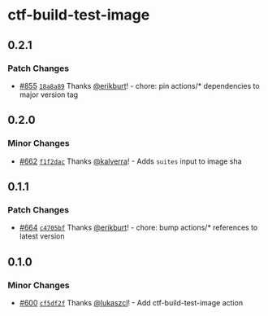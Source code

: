 # ctf-build-test-image

## 0.2.1

### Patch Changes

- [#855](https://github.com/smartcontractkit/.github/pull/855)
  [`18a8a89`](https://github.com/smartcontractkit/.github/commit/18a8a89b23006355003b705d55acaf329c384d94)
  Thanks [@erikburt](https://github.com/erikburt)! - chore: pin actions/\*
  dependencies to major version tag

## 0.2.0

### Minor Changes

- [#662](https://github.com/smartcontractkit/.github/pull/662)
  [`f1f2dac`](https://github.com/smartcontractkit/.github/commit/f1f2dac0a20f0e02408eb7f528c768fe95c39229)
  Thanks [@kalverra](https://github.com/kalverra)! - Adds `suites` input to
  image sha

## 0.1.1

### Patch Changes

- [#664](https://github.com/smartcontractkit/.github/pull/664)
  [`c4705bf`](https://github.com/smartcontractkit/.github/commit/c4705bfdbf6c8e57c080d82a3c4f013aa96a2dfb)
  Thanks [@erikburt](https://github.com/erikburt)! - chore: bump actions/\*
  references to latest version

## 0.1.0

### Minor Changes

- [#600](https://github.com/smartcontractkit/.github/pull/600)
  [`cf5df2f`](https://github.com/smartcontractkit/.github/commit/cf5df2f1ce4f1ee30beb0bd692d1694f472ab2ed)
  Thanks [@lukaszcl](https://github.com/lukaszcl)! - Add ctf-build-test-image
  action
